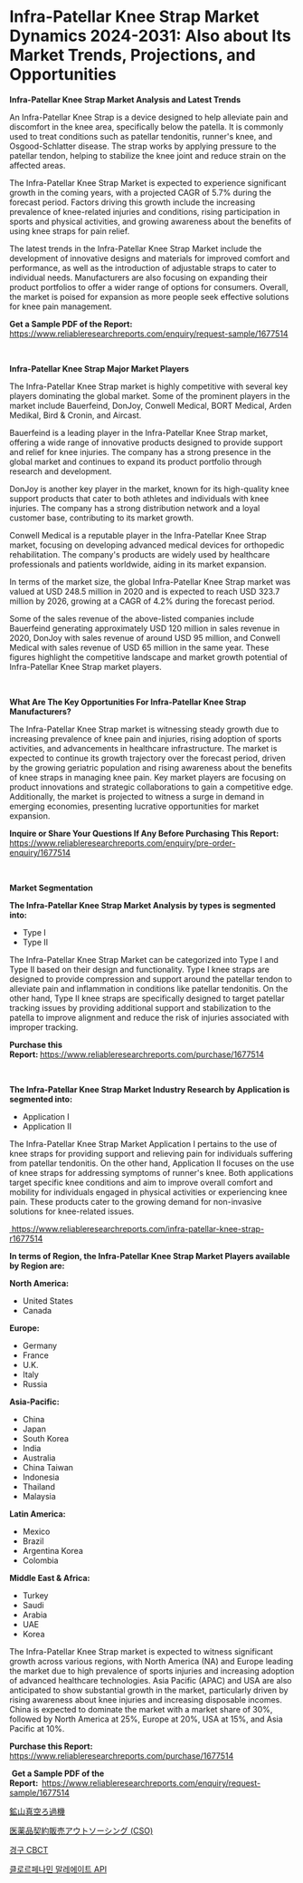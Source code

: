 <p><h1>Infra-Patellar Knee Strap Market Dynamics 2024-2031: Also about Its Market Trends, Projections, and Opportunities</h1></p><p><strong>Infra-Patellar Knee Strap Market Analysis and Latest Trends</strong></p>
<p><p>An Infra-Patellar Knee Strap is a device designed to help alleviate pain and discomfort in the knee area, specifically below the patella. It is commonly used to treat conditions such as patellar tendonitis, runner's knee, and Osgood-Schlatter disease. The strap works by applying pressure to the patellar tendon, helping to stabilize the knee joint and reduce strain on the affected areas.</p><p>The Infra-Patellar Knee Strap Market is expected to experience significant growth in the coming years, with a projected CAGR of 5.7% during the forecast period. Factors driving this growth include the increasing prevalence of knee-related injuries and conditions, rising participation in sports and physical activities, and growing awareness about the benefits of using knee straps for pain relief.</p><p>The latest trends in the Infra-Patellar Knee Strap Market include the development of innovative designs and materials for improved comfort and performance, as well as the introduction of adjustable straps to cater to individual needs. Manufacturers are also focusing on expanding their product portfolios to offer a wider range of options for consumers. Overall, the market is poised for expansion as more people seek effective solutions for knee pain management.</p></p>
<p><strong>Get a Sample PDF of the Report:&nbsp;</strong> <a href="https://www.reliableresearchreports.com/enquiry/request-sample/1677514">https://www.reliableresearchreports.com/enquiry/request-sample/1677514</a></p>
<p>&nbsp;</p>
<p><strong>Infra-Patellar Knee Strap Major Market Players</strong></p>
<p><p>The Infra-Patellar Knee Strap market is highly competitive with several key players dominating the global market. Some of the prominent players in the market include Bauerfeind, DonJoy, Conwell Medical, BORT Medical, Arden Medikal, Bird & Cronin, and Aircast.</p><p>Bauerfeind is a leading player in the Infra-Patellar Knee Strap market, offering a wide range of innovative products designed to provide support and relief for knee injuries. The company has a strong presence in the global market and continues to expand its product portfolio through research and development.</p><p>DonJoy is another key player in the market, known for its high-quality knee support products that cater to both athletes and individuals with knee injuries. The company has a strong distribution network and a loyal customer base, contributing to its market growth.</p><p>Conwell Medical is a reputable player in the Infra-Patellar Knee Strap market, focusing on developing advanced medical devices for orthopedic rehabilitation. The company's products are widely used by healthcare professionals and patients worldwide, aiding in its market expansion.</p><p>In terms of the market size, the global Infra-Patellar Knee Strap market was valued at USD 248.5 million in 2020 and is expected to reach USD 323.7 million by 2026, growing at a CAGR of 4.2% during the forecast period.</p><p>Some of the sales revenue of the above-listed companies include Bauerfeind generating approximately USD 120 million in sales revenue in 2020, DonJoy with sales revenue of around USD 95 million, and Conwell Medical with sales revenue of USD 65 million in the same year. These figures highlight the competitive landscape and market growth potential of Infra-Patellar Knee Strap market players.</p></p>
<p>&nbsp;</p>
<p><strong>What Are The Key Opportunities For Infra-Patellar Knee Strap Manufacturers?</strong></p>
<p><p>The Infra-Patellar Knee Strap market is witnessing steady growth due to increasing prevalence of knee pain and injuries, rising adoption of sports activities, and advancements in healthcare infrastructure. The market is expected to continue its growth trajectory over the forecast period, driven by the growing geriatric population and rising awareness about the benefits of knee straps in managing knee pain. Key market players are focusing on product innovations and strategic collaborations to gain a competitive edge. Additionally, the market is projected to witness a surge in demand in emerging economies, presenting lucrative opportunities for market expansion.</p></p>
<p><strong>Inquire or Share Your Questions If Any Before Purchasing This Report:</strong> <a href="https://www.reliableresearchreports.com/enquiry/pre-order-enquiry/1677514">https://www.reliableresearchreports.com/enquiry/pre-order-enquiry/1677514</a></p>
<p>&nbsp;</p>
<p><strong>Market Segmentation</strong></p>
<p><strong>The Infra-Patellar Knee Strap Market Analysis by types is segmented into:</strong></p>
<p><ul><li>Type I</li><li>Type II</li></ul></p>
<p><p>The Infra-Patellar Knee Strap Market can be categorized into Type I and Type II based on their design and functionality. Type I knee straps are designed to provide compression and support around the patellar tendon to alleviate pain and inflammation in conditions like patellar tendonitis. On the other hand, Type II knee straps are specifically designed to target patellar tracking issues by providing additional support and stabilization to the patella to improve alignment and reduce the risk of injuries associated with improper tracking.</p></p>
<p><strong>Purchase this Report:&nbsp;</strong><a href="https://www.reliableresearchreports.com/purchase/1677514">https://www.reliableresearchreports.com/purchase/1677514</a></p>
<p>&nbsp;</p>
<p><strong>The Infra-Patellar Knee Strap Market Industry Research by Application is segmented into:</strong></p>
<p><ul><li>Application I</li><li>Application II</li></ul></p>
<p><p>The Infra-Patellar Knee Strap Market Application I pertains to the use of knee straps for providing support and relieving pain for individuals suffering from patellar tendonitis. On the other hand, Application II focuses on the use of knee straps for addressing symptoms of runner's knee. Both applications target specific knee conditions and aim to improve overall comfort and mobility for individuals engaged in physical activities or experiencing knee pain. These products cater to the growing demand for non-invasive solutions for knee-related issues.</p></p>
<p><a href="https://www.reliableresearchreports.com/infra-patellar-knee-strap-r1677514">&nbsp;https://www.reliableresearchreports.com/infra-patellar-knee-strap-r1677514</a></p>
<p><strong>In terms of Region, the Infra-Patellar Knee Strap Market Players available by Region are:</strong></p>
<p>
    <p> <strong> North America: </strong>
        <ul>
            <li>United States</li>
            <li>Canada</li>
        </ul>
        </p> 
    <p> <strong> Europe: </strong>
        <ul>
            <li>Germany</li>
            <li>France</li>
            <li>U.K.</li>
            <li>Italy</li>
            <li>Russia</li>
        </ul>
        </p> 
    <p> <strong> Asia-Pacific: </strong>
        <ul>
            <li>China</li>
            <li>Japan</li>
            <li>South Korea</li>
            <li>India</li>
            <li>Australia</li>
            <li>China Taiwan</li>
            <li>Indonesia</li>
            <li>Thailand</li>
            <li>Malaysia</li>
        </ul>
        </p> 
    <p> <strong> Latin America: </strong>
        <ul>
            <li>Mexico</li>
            <li>Brazil</li>
            <li>Argentina Korea</li>
            <li>Colombia</li>
        </ul>
        </p> 
    <p> <strong> Middle East & Africa: </strong>
        <ul>
            <li>Turkey</li>
            <li>Saudi</li>
            <li>Arabia</li>
            <li>UAE</li>
            <li>Korea</li>
        </ul>
    </p>
    </p>
<p><p>The Infra-Patellar Knee Strap market is expected to witness significant growth across various regions, with North America (NA) and Europe leading the market due to high prevalence of sports injuries and increasing adoption of advanced healthcare technologies. Asia Pacific (APAC) and USA are also anticipated to show substantial growth in the market, particularly driven by rising awareness about knee injuries and increasing disposable incomes. China is expected to dominate the market with a market share of 30%, followed by North America at 25%, Europe at 20%, USA at 15%, and Asia Pacific at 10%.</p></p>
<p><strong>Purchase this Report: </strong><a href="https://www.reliableresearchreports.com/purchase/1677514">https://www.reliableresearchreports.com/purchase/1677514</a></p>
<p>&nbsp;<strong>Get a Sample PDF of the Report:&nbsp;&nbsp;</strong><a href="https://www.reliableresearchreports.com/enquiry/request-sample/1677514">https://www.reliableresearchreports.com/enquiry/request-sample/1677514</a></p>
<p><strong></strong></p>
<p><p><a href="https://medium.com/@phillipbarnett65/%E3%83%9E%E3%82%A4%E3%83%B3%E3%83%90%E3%82%AD%E3%83%A5%E3%83%BC%E3%83%A0%E3%83%95%E3%82%A3%E3%83%AB%E3%82%BF%E3%83%AA%E3%83%B3%E3%82%B0%E3%83%9E%E3%82%B7%E3%83%B3%E5%B8%82%E5%A0%B4%E3%81%AE%E5%B1%95%E6%9C%9B-%E6%A5%AD%E7%95%8C%E3%81%AE%E6%A6%82%E8%A6%81%E3%81%A8%E4%BA%88%E6%B8%AC-2024%E5%B9%B4%E3%81%8B%E3%82%892031%E5%B9%B4%E3%81%BE%E3%81%A7-cda529ccdf51">鉱山真空ろ過機</a></p><p><a href="https://medium.com/@matteills7854/%E8%A3%BD%E8%96%AC%E6%A5%AD%E7%95%8C%E3%81%AE%E5%A5%91%E7%B4%84%E8%B2%A9%E5%A3%B2%E3%82%A2%E3%82%A6%E3%83%88%E3%82%BD%E3%83%BC%E3%82%B7%E3%83%B3%E3%82%B0-cso-%E3%81%AE%E5%B8%82%E5%A0%B4%E3%82%A4%E3%83%B3%E3%82%B5%E3%82%A4%E3%83%88-2024%E5%B9%B4%E3%81%8B%E3%82%892031%E5%B9%B4%E3%81%BE%E3%81%A7%E3%81%AE%E5%B8%82%E5%A0%B4%E5%8B%95%E5%90%91-%E6%88%90%E9%95%B7-%E4%BA%88%E6%B8%AC-2d89fb615ebb">医薬品契約販売アウトソーシング (CSO)</a></p><p><a href="https://medium.com/@bud567768/%EA%B5%AC%EA%B0%95-cbct-%EC%8B%9C%EC%9E%A5-%EC%A1%B0%EC%82%AC-%EB%B3%B4%EA%B3%A0%EC%84%9C-%EC%97%B0%ED%98%81-%EB%B0%8F-2024%EB%85%84%EB%B6%80%ED%84%B0-2031%EB%85%84%EA%B9%8C%EC%A7%80-%EC%98%88%EC%B8%A1-93abdb717d87">경구 CBCT</a></p><p><a href="https://medium.com/@alanperkins1921/%EC%97%BC%ED%99%94-%EC%A1%B8%ED%94%BC%EB%82%98%EB%AF%BC-%EB%A9%94%EC%9D%BC%EB%A0%88%EC%9D%B4%ED%8A%B8-api-%EC%8B%9C%EC%9E%A5-%EB%B3%B4%EA%B3%A0%EC%84%9C%EB%8A%94-%EC%9D%B4-%EC%8B%9C%EC%9E%A5%EC%9D%98-%EC%B5%9C%EC%8B%A0-%EB%8F%99%ED%96%A5-%EB%B0%8F-%EC%84%B1%EC%9E%A5-%EA%B8%B0%ED%9A%8C%EB%A5%BC-%EB%93%9C%EB%9F%AC%EB%83%85%EB%8B%88%EB%8B%A4-fce089738ba1">클로르페나민 말레에이트 API</a></p></p>